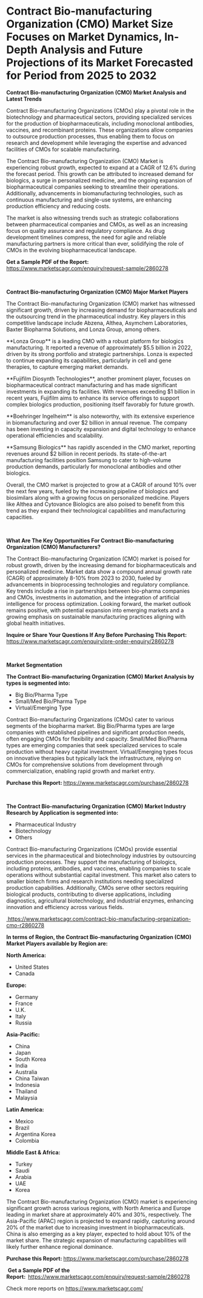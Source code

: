 <p><h1>Contract Bio-manufacturing Organization (CMO) Market Size Focuses on Market Dynamics, In-Depth Analysis and Future Projections of its Market Forecasted for Period from 2025 to 2032</h1></p><p><strong>Contract Bio-manufacturing Organization (CMO) Market Analysis and Latest Trends</strong></p>
<p><p>Contract Bio-manufacturing Organizations (CMOs) play a pivotal role in the biotechnology and pharmaceutical sectors, providing specialized services for the production of biopharmaceuticals, including monoclonal antibodies, vaccines, and recombinant proteins. These organizations allow companies to outsource production processes, thus enabling them to focus on research and development while leveraging the expertise and advanced facilities of CMOs for scalable manufacturing.</p><p>The Contract Bio-manufacturing Organization (CMO) Market is experiencing robust growth, expected to expand at a CAGR of 12.6% during the forecast period. This growth can be attributed to increased demand for biologics, a surge in personalized medicine, and the ongoing expansion of biopharmaceutical companies seeking to streamline their operations. Additionally, advancements in biomanufacturing technologies, such as continuous manufacturing and single-use systems, are enhancing production efficiency and reducing costs. </p><p>The market is also witnessing trends such as strategic collaborations between pharmaceutical companies and CMOs, as well as an increasing focus on quality assurance and regulatory compliance. As drug development timelines compress, the need for agile and reliable manufacturing partners is more critical than ever, solidifying the role of CMOs in the evolving biopharmaceutical landscape.</p></p>
<p><strong>Get a Sample PDF of the Report:&nbsp;</strong> <a href="https://www.marketscagr.com/enquiry/request-sample/2860278?utm_campaign=3345&utm_medium=2&utm_source=Github&utm_content=ia&utm_term=12032025&utm_id=contract-bio-manufacturing-organization-cmo">https://www.marketscagr.com/enquiry/request-sample/2860278</a></p>
<p>&nbsp;</p>
<p><strong>Contract Bio-manufacturing Organization (CMO) Major Market Players</strong></p>
<p><p>The Contract Bio-manufacturing Organization (CMO) market has witnessed significant growth, driven by increasing demand for biopharmaceuticals and the outsourcing trend in the pharmaceutical industry. Key players in this competitive landscape include Abzena, Althea, Asymchem Laboratories, Baxter Biopharma Solutions, and Lonza Group, among others.</p><p>**Lonza Group** is a leading CMO with a robust platform for biologics manufacturing. It reported a revenue of approximately $5.5 billion in 2022, driven by its strong portfolio and strategic partnerships. Lonza is expected to continue expanding its capabilities, particularly in cell and gene therapies, to capture emerging market demands.</p><p>**Fujifilm Diosynth Technologies**, another prominent player, focuses on biopharmaceutical contract manufacturing and has made significant investments in expanding its facilities. With revenues exceeding $1 billion in recent years, Fujifilm aims to enhance its service offerings to support complex biologics production, positioning itself favorably for future growth.</p><p>**Boehringer Ingelheim** is also noteworthy, with its extensive experience in biomanufacturing and over $2 billion in annual revenue. The company has been investing in capacity expansion and digital technology to enhance operational efficiencies and scalability.</p><p>**Samsung Biologics** has rapidly ascended in the CMO market, reporting revenues around $2 billion in recent periods. Its state-of-the-art manufacturing facilities position Samsung to cater to high-volume production demands, particularly for monoclonal antibodies and other biologics.</p><p>Overall, the CMO market is projected to grow at a CAGR of around 10% over the next few years, fueled by the increasing pipeline of biologics and biosimilars along with a growing focus on personalized medicine. Players like Althea and Cytovance Biologics are also poised to benefit from this trend as they expand their technological capabilities and manufacturing capacities.</p></p>
<p>&nbsp;</p>
<p><strong>What Are The Key Opportunities For Contract Bio-manufacturing Organization (CMO) Manufacturers?</strong></p>
<p><p>The Contract Bio-manufacturing Organization (CMO) market is poised for robust growth, driven by the increasing demand for biopharmaceuticals and personalized medicine. Market data show a compound annual growth rate (CAGR) of approximately 8-10% from 2023 to 2030, fueled by advancements in bioprocessing technologies and regulatory compliance. Key trends include a rise in partnerships between bio-pharma companies and CMOs, investments in automation, and the integration of artificial intelligence for process optimization. Looking forward, the market outlook remains positive, with potential expansion into emerging markets and a growing emphasis on sustainable manufacturing practices aligning with global health initiatives.</p></p>
<p><strong>Inquire or Share Your Questions If Any Before Purchasing This Report:</strong> <a href="https://www.marketscagr.com/enquiry/pre-order-enquiry/2860278?utm_campaign=3345&utm_medium=2&utm_source=Github&utm_content=ia&utm_term=12032025&utm_id=contract-bio-manufacturing-organization-cmo">https://www.marketscagr.com/enquiry/pre-order-enquiry/2860278</a></p>
<p>&nbsp;</p>
<p><strong>Market Segmentation</strong></p>
<p><strong>The Contract Bio-manufacturing Organization (CMO) Market Analysis by types is segmented into:</strong></p>
<p><ul><li>Big Bio/Pharma Type</li><li>Small/Med Bio/Pharma Type</li><li>Virtual/Emerging Type</li></ul></p>
<p><p>Contract Bio-manufacturing Organizations (CMOs) cater to various segments of the biopharma market. Big Bio/Pharma types are large companies with established pipelines and significant production needs, often engaging CMOs for flexibility and capacity. Small/Med Bio/Pharma types are emerging companies that seek specialized services to scale production without heavy capital investment. Virtual/Emerging types focus on innovative therapies but typically lack the infrastructure, relying on CMOs for comprehensive solutions from development through commercialization, enabling rapid growth and market entry.</p></p>
<p><strong>Purchase this Report:&nbsp;</strong><a href="https://www.marketscagr.com/purchase/2860278?utm_campaign=3345&utm_medium=2&utm_source=Github&utm_content=ia&utm_term=12032025&utm_id=contract-bio-manufacturing-organization-cmo">https://www.marketscagr.com/purchase/2860278</a></p>
<p>&nbsp;</p>
<p><strong>The Contract Bio-manufacturing Organization (CMO) Market Industry Research by Application is segmented into:</strong></p>
<p><ul><li>Pharmaceutical Industry</li><li>Biotechnology</li><li>Others</li></ul></p>
<p><p>Contract Bio-manufacturing Organizations (CMOs) provide essential services in the pharmaceutical and biotechnology industries by outsourcing production processes. They support the manufacturing of biologics, including proteins, antibodies, and vaccines, enabling companies to scale operations without substantial capital investment. This market also caters to smaller biotech firms and research institutions needing specialized production capabilities. Additionally, CMOs serve other sectors requiring biological products, contributing to diverse applications, including diagnostics, agricultural biotechnology, and industrial enzymes, enhancing innovation and efficiency across various fields.</p></p>
<p><a href="https://www.marketscagr.com/contract-bio-manufacturing-organization-cmo-r2860278?utm_campaign=3345&utm_medium=2&utm_source=Github&utm_content=ia&utm_term=12032025&utm_id=contract-bio-manufacturing-organization-cmo">&nbsp;https://www.marketscagr.com/contract-bio-manufacturing-organization-cmo-r2860278</a></p>
<p><strong>In terms of Region, the Contract Bio-manufacturing Organization (CMO) Market Players available by Region are:</strong></p>
<p>
    <p> <strong> North America: </strong>
        <ul>
            <li>United States</li>
            <li>Canada</li>
        </ul>
        </p> 
    <p> <strong> Europe: </strong>
        <ul>
            <li>Germany</li>
            <li>France</li>
            <li>U.K.</li>
            <li>Italy</li>
            <li>Russia</li>
        </ul>
        </p> 
    <p> <strong> Asia-Pacific: </strong>
        <ul>
            <li>China</li>
            <li>Japan</li>
            <li>South Korea</li>
            <li>India</li>
            <li>Australia</li>
            <li>China Taiwan</li>
            <li>Indonesia</li>
            <li>Thailand</li>
            <li>Malaysia</li>
        </ul>
        </p> 
    <p> <strong> Latin America: </strong>
        <ul>
            <li>Mexico</li>
            <li>Brazil</li>
            <li>Argentina Korea</li>
            <li>Colombia</li>
        </ul>
        </p> 
    <p> <strong> Middle East & Africa: </strong>
        <ul>
            <li>Turkey</li>
            <li>Saudi</li>
            <li>Arabia</li>
            <li>UAE</li>
            <li>Korea</li>
        </ul>
    </p>
    </p>
<p><p>The Contract Bio-manufacturing Organization (CMO) market is experiencing significant growth across various regions, with North America and Europe leading in market share at approximately 40% and 30%, respectively. The Asia-Pacific (APAC) region is projected to expand rapidly, capturing around 20% of the market due to increasing investment in biopharmaceuticals. China is also emerging as a key player, expected to hold about 10% of the market share. The strategic expansion of manufacturing capabilities will likely further enhance regional dominance.</p></p>
<p><strong>Purchase this Report: </strong><a href="https://www.marketscagr.com/purchase/2860278?utm_campaign=3345&utm_medium=2&utm_source=Github&utm_content=ia&utm_term=12032025&utm_id=contract-bio-manufacturing-organization-cmo">https://www.marketscagr.com/purchase/2860278</a></p>
<p>&nbsp;<strong>Get a Sample PDF of the Report:&nbsp;&nbsp;</strong><a href="https://www.marketscagr.com/enquiry/request-sample/2860278?utm_campaign=3345&utm_medium=2&utm_source=Github&utm_content=ia&utm_term=12032025&utm_id=contract-bio-manufacturing-organization-cmo">https://www.marketscagr.com/enquiry/request-sample/2860278</a></p>
<p><strong></strong></p>
<p>Check more reports on <a href="https://www.marketscagr.com/?utm_campaign=3345&utm_medium=2&utm_source=Github&utm_content=ia&utm_term=12032025&utm_id=contract-bio-manufacturing-organization-cmo">https://www.marketscagr.com/</a></p>
